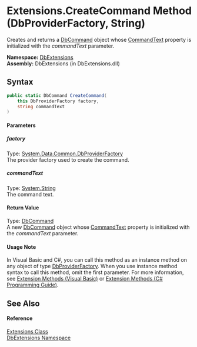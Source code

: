 Extensions.CreateCommand Method (DbProviderFactory, String)
===========================================================
Creates and returns a [DbCommand][1] object whose [CommandText][2] property is initialized with the *commandText* parameter.

**Namespace:** [DbExtensions][3]  
**Assembly:** DbExtensions (in DbExtensions.dll)

Syntax
------

```csharp
public static DbCommand CreateCommand(
	this DbProviderFactory factory,
	string commandText
)
```

#### Parameters

##### *factory*
Type: [System.Data.Common.DbProviderFactory][4]  
The provider factory used to create the command.

##### *commandText*
Type: [System.String][5]  
The command text.

#### Return Value
Type: [DbCommand][1]  
 A new [DbCommand][1] object whose [CommandText][2] property is initialized with the *commandText* parameter. 
#### Usage Note
In Visual Basic and C#, you can call this method as an instance method on any object of type [DbProviderFactory][4]. When you use instance method syntax to call this method, omit the first parameter. For more information, see [Extension Methods (Visual Basic)][6] or [Extension Methods (C# Programming Guide)][7].

See Also
--------

#### Reference
[Extensions Class][8]  
[DbExtensions Namespace][3]  

[1]: http://msdn.microsoft.com/en-us/library/852d01k6
[2]: http://msdn.microsoft.com/en-us/library/9d2hk99t
[3]: ../README.md
[4]: http://msdn.microsoft.com/en-us/library/c6c4a26c
[5]: http://msdn.microsoft.com/en-us/library/s1wwdcbf
[6]: http://msdn.microsoft.com/en-us/library/bb384936.aspx
[7]: http://msdn.microsoft.com/en-us/library/bb383977.aspx
[8]: README.md